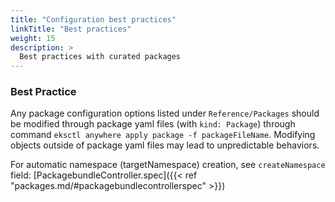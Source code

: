 ```yaml
---
title: "Configuration best practices"
linkTitle: "Best practices"
weight: 15
description: >
  Best practices with curated packages
---
```



### Best Practice
Any package configuration options listed under `Reference/Packages` should be modified through package yaml files (with `kind: Package`) through command `eksctl anywhere apply package -f packageFileName`. Modifying objects outside of package yaml files may lead to unpredictable behaviors.

For automatic namespace (targetNamespace) creation, see `createNamespace` field: [PackagebundleController.spec]({{< ref "packages.md/#packagebundlecontrollerspec" >}}) 
